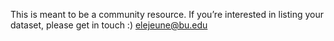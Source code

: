 This is meant to be a community resource. If you’re interested in listing your dataset, please get in touch :) elejeune@bu.edu
